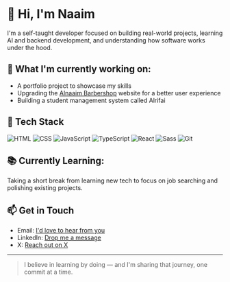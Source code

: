 # 👋 Hi, I'm Naaim

I'm a self-taught developer focused on building real-world projects, learning AI and backend development, and understanding how software works under the hood.

## 🚀 What I'm currently working on:
- A portfolio project to showcase my skills
- Upgrading the [Alnaaim Barbershop](https://alnaaim-shop.vercel.app/) website for a better user experience
- Building a student management system called Alrifai

## 🧰 Tech Stack
![HTML](https://img.shields.io/badge/HTML5-E34F26?style=flat&logo=html5&logoColor=white)
![CSS](https://img.shields.io/badge/CSS3-1572B6?style=flat&logo=css3&logoColor=white)
![JavaScript](https://img.shields.io/badge/JavaScript-F7DF1E?style=flat&logo=javascript&logoColor=black)
![TypeScript](https://img.shields.io/badge/TypeScript-3178C6?style=flat&logo=typescript&logoColor=white)
![React](https://img.shields.io/badge/React-20232A?style=flat&logo=react&logoColor=61DAFB)
![Sass](https://img.shields.io/badge/Sass-hotpink?style=flat&logo=sass&logoColor=white)
![Git](https://img.shields.io/badge/Git-F05032?style=flat&logo=git&logoColor=white)

## 📚 Currently Learning:
Taking a short break from learning new tech to focus on job searching and polishing existing projects.


## 📫 Get in Touch
- Email: [I'd love to hear from you](mailto:help.it.ctrl@gmail.com)
- LinkedIn: [Drop me a message](https://www.linkedin.com/in/naaim-karim)
- X: [Reach out on X](https://x.com/naaim_karim)

---

> I believe in learning by doing — and I'm sharing that journey, one commit at a time.
